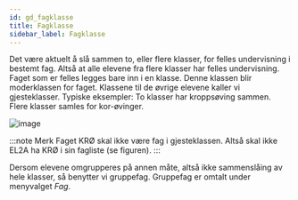 ```yaml
---
id: gd_fagklasse
title: Fagklasse
sidebar_label: Fagklasse
---
```

Det være aktuelt å slå sammen to, eller flere klasser, for felles undervisning i bestemt fag. Altså at alle elevene fra flere klasser har felles undervisning. Faget som er felles legges bare inn i en klasse. Denne klassen blir moderklassen for faget. Klassene til de øvrige elevene kaller vi gjesteklasser. Typiske eksempler: To klasser har kroppsøving sammen. Flere klasser samles for kor-øvinger.

![image](https://user-images.githubusercontent.com/80097133/120986532-fed24f80-c77c-11eb-9e4a-d54d52f39336.png)

:::note Merk
Faget KRØ skal ikke være fag i gjesteklassen. Altså skal ikke EL2A ha KRØ i sin fagliste (se figuren).
:::

Dersom elevene omgrupperes på annen måte, altså ikke sammenslåing av hele klasser, så benytter vi gruppefag. Gruppefag er omtalt under menyvalget _Fag_.
